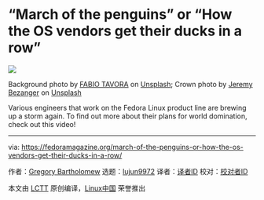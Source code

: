 [#]: subject: "“March of the penguins” or “How the OS vendors get their ducks in a row”"
[#]: via: "https://fedoramagazine.org/march-of-the-penguins-or-how-the-os-vendors-get-their-ducks-in-a-row/"
[#]: author: "Gregory Bartholomew https://fedoramagazine.org/author/glb/"
[#]: collector: "lujun9972"
[#]: translator: " "
[#]: reviewer: " "
[#]: publisher: " "
[#]: url: " "

“March of the penguins” or “How the OS vendors get their ducks in a row”
======

![][1]

Background photo by [FABIO TAVORA][2] on [Unsplash][3]; Crown photo by [Jeremy Bezanger][4] on [Unsplash][5]

Various engineers that work on the Fedora Linux product line are brewing up a storm again. To find out more about their plans for world domination, check out this video!

--------------------------------------------------------------------------------

via: https://fedoramagazine.org/march-of-the-penguins-or-how-the-os-vendors-get-their-ducks-in-a-row/

作者：[Gregory Bartholomew][a]
选题：[lujun9972][b]
译者：[译者ID](https://github.com/译者ID)
校对：[校对者ID](https://github.com/校对者ID)

本文由 [LCTT](https://github.com/LCTT/TranslateProject) 原创编译，[Linux中国](https://linux.cn/) 荣誉推出

[a]: https://fedoramagazine.org/author/glb/
[b]: https://github.com/lujun9972
[1]: https://fedoramagazine.org/wp-content/uploads/2022/03/march-of-the-penguins-816x345.jpg
[2]: https://unsplash.com/@fabiotavora?utm_source=unsplash&utm_medium=referral&utm_content=creditCopyText
[3]: https://unsplash.com/s/photos/ducks?utm_source=unsplash&utm_medium=referral&utm_content=creditCopyText
[4]: https://unsplash.com/@unarchive?utm_source=unsplash&utm_medium=referral&utm_content=creditCopyText
[5]: https://unsplash.com/s/photos/crown?utm_source=unsplash&utm_medium=referral&utm_content=creditCopyText
